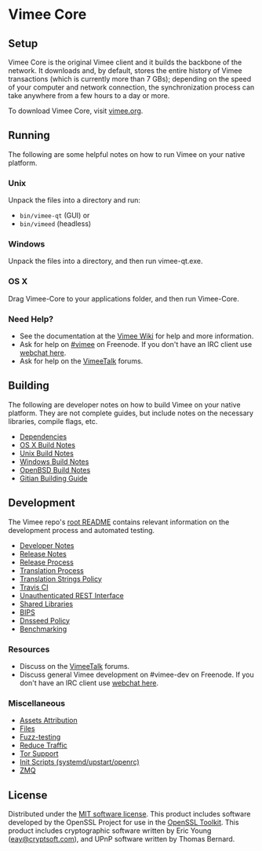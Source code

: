Vimee Core
=============

Setup
---------------------
Vimee Core is the original Vimee client and it builds the backbone of the network. It downloads and, by default, stores the entire history of Vimee transactions (which is currently more than 7 GBs); depending on the speed of your computer and network connection, the synchronization process can take anywhere from a few hours to a day or more.

To download Vimee Core, visit [vimee.org](https://vimee.io).

Running
---------------------
The following are some helpful notes on how to run Vimee on your native platform.

### Unix

Unpack the files into a directory and run:

- `bin/vimee-qt` (GUI) or
- `bin/vimeed` (headless)

### Windows

Unpack the files into a directory, and then run vimee-qt.exe.

### OS X

Drag Vimee-Core to your applications folder, and then run Vimee-Core.

### Need Help?

* See the documentation at the [Vimee Wiki](https://vimee.info/)
for help and more information.
* Ask for help on [#vimee](http://webchat.freenode.net?channels=vimee) on Freenode. If you don't have an IRC client use [webchat here](http://webchat.freenode.net?channels=vimee).
* Ask for help on the [VimeeTalk](https://vimeetalk.io/) forums.

Building
---------------------
The following are developer notes on how to build Vimee on your native platform. They are not complete guides, but include notes on the necessary libraries, compile flags, etc.

- [Dependencies](dependencies.md)
- [OS X Build Notes](build-osx.md)
- [Unix Build Notes](build-unix.md)
- [Windows Build Notes](build-windows.md)
- [OpenBSD Build Notes](build-openbsd.md)
- [Gitian Building Guide](gitian-building.md)

Development
---------------------
The Vimee repo's [root README](/README.md) contains relevant information on the development process and automated testing.

- [Developer Notes](developer-notes.md)
- [Release Notes](release-notes.md)
- [Release Process](release-process.md)
- [Translation Process](translation_process.md)
- [Translation Strings Policy](translation_strings_policy.md)
- [Travis CI](travis-ci.md)
- [Unauthenticated REST Interface](REST-interface.md)
- [Shared Libraries](shared-libraries.md)
- [BIPS](bips.md)
- [Dnsseed Policy](dnsseed-policy.md)
- [Benchmarking](benchmarking.md)

### Resources
* Discuss on the [VimeeTalk](https://vimeetalk.io/) forums.
* Discuss general Vimee development on #vimee-dev on Freenode. If you don't have an IRC client use [webchat here](http://webchat.freenode.net/?channels=vimee-dev).

### Miscellaneous
- [Assets Attribution](assets-attribution.md)
- [Files](files.md)
- [Fuzz-testing](fuzzing.md)
- [Reduce Traffic](reduce-traffic.md)
- [Tor Support](tor.md)
- [Init Scripts (systemd/upstart/openrc)](init.md)
- [ZMQ](zmq.md)

License
---------------------
Distributed under the [MIT software license](/COPYING).
This product includes software developed by the OpenSSL Project for use in the [OpenSSL Toolkit](https://www.openssl.org/). This product includes
cryptographic software written by Eric Young ([eay@cryptsoft.com](mailto:eay@cryptsoft.com)), and UPnP software written by Thomas Bernard.
